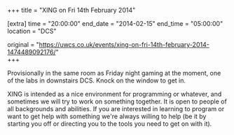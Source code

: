 +++
title = "XING on Fri 14th February 2014"

[extra]
time = "20:00:00"
end_date = "2014-02-15"
end_time = "05:00:00"
location = "DCS"

original = "https://uwcs.co.uk/events/xing-on-fri-14th-february-2014-1474489092176/"    
+++

Provisionally in the same room as Friday night gaming at the moment, one of the labs in downstairs DCS. Knock on the window to get in.

XING is intended as a nice environment for programming or whatever, and sometimes we will try to work on something together. It is open to people of all backgrounds and abilities. If you are interested in learning to program or want to get help with something we're always willing to help (be it by starting you off or directing you to the tools you need to get on with it).

